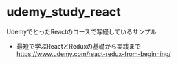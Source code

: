 # udemy_study_react

UdemyでとったReactのコースで写経しているサンプル

- 最短で学ぶReactとReduxの基礎から実践まで  
https://www.udemy.com/react-redux-from-beginning/
